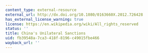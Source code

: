 ```yaml
---
content_type: external-resource
external_url: http://dx.doi.org/10.1080/0163660X.2012.726428
has_external_license_warning: true
license: https://en.wikipedia.org/wiki/All_rights_reserved
status: ''
title: China's Unilateral Sanctions
uid: fb39548a-7ca3-418f-8196-c49015fbe466
wayback_url: ''
---
```

